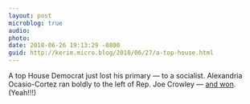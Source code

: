 ```yaml
---
layout: post
microblog: true
audio: 
photo: 
date: 2018-06-26 19:13:29 -0800
guid: http://kerim.micro.blog/2018/06/27/a-top-house.html
---
```

A top House Democrat just lost his primary — to a socialist. Alexandria Ocasio-Cortez ran boldly to the left of Rep. Joe Crowley — [and won](https://www.vox.com/policy-and-politics/2018/6/26/17506970/alexandria-ocasio-cortez-joe-crowley-primary-new-york). (Yeah!!!)
